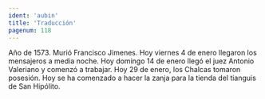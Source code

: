 ```yaml
---
ident: 'aubin'
title: 'Traducción'
pagenum: 118
---
```

Año de 1573.
Murió Francisco Jimenes. Hoy viernes 4 de enero llegaron los mensajeros a media noche.
Hoy domingo 14 de enero llegó el juez Antonio Valeriano y comenzó a trabajar.
Hoy 29 de enero, los Chalcas tomaron posesión.
Hoy se ha comenzado a hacer la zanja para la tienda del tianguis de San Hipólito.
